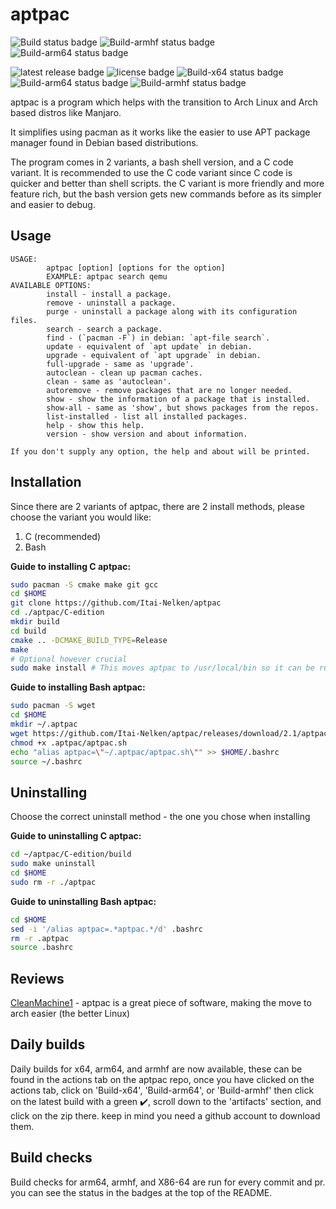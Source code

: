 # aptpac

![Build status badge](https://img.shields.io/github/workflow/status/Itai-Nelken/aptpac/Build?label=Build%20x64&style=flat-square) ![Build-armhf status badge](https://img.shields.io/github/workflow/status/Itai-Nelken/aptpac/Build-armhf?label=Build%20armhf&style=flat-square) ![Build-arm64 status badge](https://img.shields.io/travis/com/Itai-Nelken/aptpac?label=Build%20arm64&style=flat-square)


![latest release badge](https://img.shields.io/github/v/release/Itai-Nelken/aptpac?include_prereleases&style=flat-square) ![license badge](https://img.shields.io/github/license/Itai-Nelken/aptpac?style=flat-square) ![Build-x64 status badge](https://img.shields.io/github/workflow/status/Itai-Nelken/aptpac/Build-x64?label=Build%20x64&style=flat-square) ![Build-arm64 status badge](https://img.shields.io/github/workflow/status/Itai-Nelken/aptpac/Build-arm64?label=Build%20arm64&style=flat-square) ![Build-armhf status badge](https://img.shields.io/github/workflow/status/Itai-Nelken/aptpac/Build-armhf?label=Build%20armhf&style=flat-square)


aptpac is a program which helps with the transition to Arch Linux and Arch based distros like Manjaro.

It simplifies using pacman as it works like the easier to use APT package manager found in Debian based distributions.

The program comes in 2 variants, a bash shell version, and a C code variant.
It is recommended to use the C code variant since C code is quicker and better than shell scripts. the C variant is more friendly and more feature rich, but the bash version gets new commands before as its simpler and easier to debug.

## Usage

```
USAGE:
        aptpac [option] [options for the option]
        EXAMPLE: aptpac search qemu
AVAILABLE OPTIONS:
        install - install a package.
        remove - uninstall a package.
        purge - uninstall a package along with its configuration files.
        search - search a package.
        find - (`pacman -F`) in debian: `apt-file search`.
        update - equivalent of `apt update` in debian.
        upgrade - equivalent of `apt upgrade` in debian.
        full-upgrade - same as 'upgrade'.
        autoclean - clean up pacman caches.
        clean - same as 'autoclean'.
        autoremove - remove packages that are no longer needed.
        show - show the information of a package that is installed.
        show-all - same as 'show', but shows packages from the repos.
        list-installed - list all installed packages.
        help - show this help.
        version - show version and about information.
 
If you don't supply any option, the help and about will be printed.
```

## Installation

Since there are 2 variants of aptpac, there are 2 install methods, please choose the variant you would like:

1) C (recommended)
2) Bash

**Guide to installing C aptpac:**

``` bash
sudo pacman -S cmake make git gcc
cd $HOME
git clone https://github.com/Itai-Nelken/aptpac
cd ./aptpac/C-edition
mkdir build
cd build 
cmake .. -DCMAKE_BUILD_TYPE=Release
make
# Optional however crucial
sudo make install # This moves aptpac to /usr/local/bin so it can be run easily
```

**Guide to installing Bash aptpac:**

``` bash
sudo pacman -S wget
cd $HOME
mkdir ~/.aptpac
wget https://github.com/Itai-Nelken/aptpac/releases/download/2.1/aptpac.sh -O ~/.aptpac/aptpac.sh
chmod +x .aptpac/aptpac.sh
echo "alias aptpac=\"~/.aptpac/aptpac.sh\"" >> $HOME/.bashrc
source ~/.bashrc
```

## Uninstalling

Choose the correct uninstall method - the one you chose when installing

**Guide to uninstalling C aptpac:**

``` bash
cd ~/aptpac/C-edition/build
sudo make uninstall
cd $HOME
sudo rm -r ./aptpac
```

**Guide to uninstalling Bash aptpac:**

``` bash
cd $HOME
sed -i '/alias aptpac=.*aptpac.*/d' .bashrc
rm -r .aptpac
source .bashrc
```

## Reviews

<a href="https://github.com/CleanMachine1" target="_blank">CleanMachine1</a> - aptpac is a great piece of software, making the move to arch easier (the better Linux)

## Daily builds

Daily builds for x64, arm64, and armhf are now available, these can be found in the actions tab on the aptpac repo, once you have clicked on the actions tab, click on 'Build-x64', 'Build-arm64', or 'Build-armhf' then
click on the latest build with a green ✔️, scroll down to the 'artifacts' section, and click on the zip there.
keep in mind you need a github account to download them.

## Build checks

Build checks for arm64, armhf, and X86-64 are run for every commit and pr. you can see the status in the badges at the top of the README.
